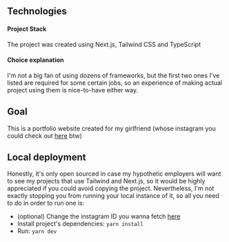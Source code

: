 ## Technologies
#### Project Stack
The project was created using Next.js, Tailwind CSS and TypeScript
#### Choice explanation
I'm not a big fan of using dozens of frameworks, but the first two ones I've listed are required for some certain jobs, so an experience of making actual project using them is nice-to-have either way.

## Goal

This is a portfolio website created for my girlfriend (whose instagram you could check out [here](https://www.instagram.com/nefarious.kas/) btw)

## Local deployment

Honestly, it's only open sourced in case my hypothetic employers will want to see my projects that use Tailwind and Next.js, so it would be highly appreciated if you could avoid copying the project. Nevertheless, I'm not exactly stopping you from running your local instance of it, so all you need to do in order to run one is: 

* (optional) Change the instagram ID you wanna fetch [here](https://github.com/losbiw/kas-portfolio/blob/main/pages/portfolio.tsx#L35)
* Install project's dependencies: ```yarn install```
* Run: ```yarn dev```